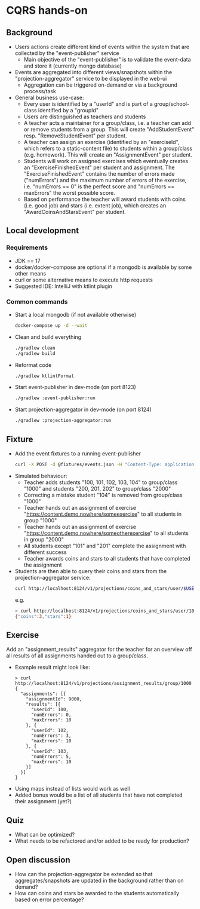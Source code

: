 # CQRS hands-on

## Background

* Users actions create different kind of events within the system that are collected by the "event-publisher" service
  * Main objective of the "event-publisher" is to validate the event-data and store it (currently mongo database)
* Events are aggregated into different views/snapshots within the "projection-aggregator" service to be displayed in the web-ui
  * Aggregation can be triggered on-demand or via a background process/task
* General business use-case:
  * Every user is identified by a "userId" and is part of a group/school-class identified by a "groupId"
  * Users are distinguished as teachers and students
  * A teacher acts a maintainer for a group/class, i.e. a teacher can add or remove students from a group. This will
    create "AddStudentEvent" resp. "RemoveStudentEvent" per student.
  * A teacher can assign an exercise (identified by an "exerciseId", which refers to a static-content file) to students within
   a group/class (e.g. homework). This will create an "AssignmentEvent" per student.
  * Students will work on assigned exercises which eventually creates an "ExerciseFinishedEvent" per student and assignment.
    The "ExerciseFinishedEvent" contains the number of errors made ("numErrors") and the maximum number of errors of
    the exercise, i.e. "numErrors == 0" is the perfect score and "numErrors == maxErrors" the worst possible score.
  * Based on performance the teacher will award students with coins (i.e. good job) and stars (i.e. extent job), which
    creates an "AwardCoinsAndStarsEvent" per student.

## Local development

### Requirements

* JDK == 17
* docker/docker-compose are optional if a mongodb is available by some other means
* curl or some alternative means to execute http requests
* Suggested IDE: IntelliJ with ktlint plugin

### Common commands

* Start a local mongodb (if not available otherwise)
  ```bash
  docker-compose up -d --wait
  ```

* Clean and build everything
  ```bash
  ./gradlew clean
  ./gradlew build
  ```

* Reformat code
  ```bash
  ./gradlew ktlintFormat
  ```
  
* Start event-publisher in dev-mode (on port 8123)
  ```bash
  ./gradlew :event-publisher:run
  ```

* Start projection-aggregator in dev-mode (on port 8124)
  ```bash
  ./gradlew :projection-aggregator:run
  ```

## Fixture

* Add the event fixtures to a running event-publisher
  ```bash
  curl -X POST -d @fixtures/events.json -H "Content-Type: application/json"  http://localhost:8123/v1/publish
  ```
* Simulated behaviour:
  * Teacher adds students "100, 101, 102, 103, 104" to group/class "1000" and students "200, 201, 202" to group/class "2000"
  * Correcting a mistake student "104" is removed from group/class "1000"
  * Teacher hands out an assignment of exercise "https://content.demo.nowhere/someexercise" to all students in group "1000"
  * Teacher hands out an assignment of exercise "https://content.demo.nowhere/someotherexercise" to all students in group "2000"
  * All students except "101" and "201" complete the assignment with different success
  * Teacher awards coins and stars to all students that have completed the assignment
* Students are then able to query their coins and stars from the projection-aggregator service:
  ```bash
  curl http://localhost:8124/v1/projections/coins_and_stars/user/$USER_ID
  ```
  e.g.
  ```bash
  > curl http://localhost:8124/v1/projections/coins_and_stars/user/100
  {"coins":3,"stars":1}
  ```

## Exercise

Add an "assignment_results" aggregator for the teacher for an overview off all results of all assignments handed out to a group/class.

* Example result might look like:
  ```
  > curl http://localhost:8124/v1/projections/assignment_results/group/1000
  {
    "assignments": [{
      "assignmentId": 9000,
      "results": [{
        "userId": 100,
        "numErrors": 0,
        "maxErrors": 10
      }, {
        "userId": 102,
        "numErrors": 3,
        "maxErrors": 10
      }, {
        "userId": 103,
        "numErrors": 5,
        "maxErrors": 10
      }]
    }]
  }
  ```
* Using maps instead of lists would work as well
* Added bonus would be a list of all students that have not completed their assignment (yet?)

## Quiz

* What can be optimized?
* What needs to be refactored and/or added to be ready for production?


## Open discussion

* How can the projection-aggregator be extended so that aggregates/snapshots are updated
  in the background rather than on demand?
* How can coins and stars be awarded to the students automatically based on error percentage?
